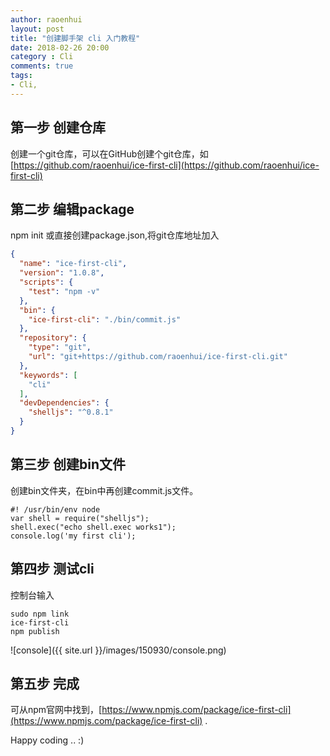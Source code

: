 ```yaml
---
author: raoenhui
layout: post
title: "创建脚手架 cli 入门教程"
date: 2018-02-26 20:00
category : Cli
comments: true
tags:
- Cli,
---
```


## 第一步 创建仓库

创建一个git仓库，可以在GitHub创建个git仓库，如[https://github.com/raoenhui/ice-first-cli](https://github.com/raoenhui/ice-first-cli)

## 第二步 编辑package

npm init 或直接创建package.json,将git仓库地址加入

``` json
{
  "name": "ice-first-cli",
  "version": "1.0.8",
  "scripts": {
    "test": "npm -v"
  },
  "bin": {
    "ice-first-cli": "./bin/commit.js"
  },
  "repository": {
    "type": "git",
    "url": "git+https://github.com/raoenhui/ice-first-cli.git"
  },
  "keywords": [
    "cli"
  ],
  "devDependencies": {
    "shelljs": "^0.8.1"
  }
}
```

## 第三步 创建bin文件

创建bin文件夹，在bin中再创建commit.js文件。
```
#! /usr/bin/env node
var shell = require("shelljs");
shell.exec("echo shell.exec works1");
console.log('my first cli');     
```

## 第四步 测试cli

控制台输入
```
sudo npm link
ice-first-cli
npm publish
```
![console]({{ site.url }}/images/150930/console.png)

## 第五步 完成

可从npm官网中找到，[https://www.npmjs.com/package/ice-first-cli](https://www.npmjs.com/package/ice-first-cli) .



Happy coding .. :)
